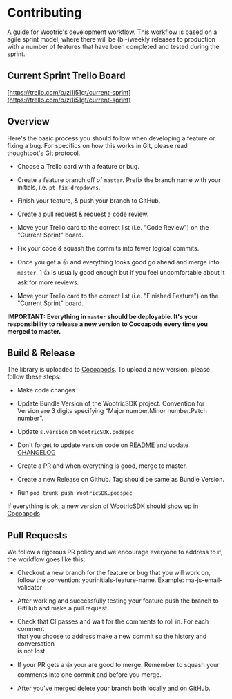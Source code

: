 Contributing
=============

A guide for Wootric's development workflow. This workflow is based on a agile sprint model, where there will be (bi-)weekly releases to production with a number of features that have been completed and tested during the sprint.


Current Sprint Trello Board
--------------------

[https://trello.com/b/zi1i51gt/current-sprint](https://trello.com/b/zi1i51gt/current-sprint)

Overview
--------

Here's the basic process you should follow when developing a feature or fixing a bug. For specifics on how this works in Git, please read thoughtbot's [Git protocol].

* Choose a Trello card with a feature or bug.

* Create a feature branch off of `master`. Prefix the branch name with your initials, i.e. `pt-fix-dropdowns`.

* Finish your feature, & push your branch to GitHub.

* Create a pull request & request a code review.

* Move your Trello card to the correct list (i.e. "Code Review") on the "Current Sprint" board.

* Fix your code & squash the commits into fewer logical commits.

* Once you get a :+1: and everything looks good go ahead and merge into `master`. 1 :+1: is usually good enough but if you feel uncomfortable about it ask for more reviews.

* Move your Trello card to the correct list (i.e. "Finished Feature") on the "Current Sprint" board.

**IMPORTANT: Everything in `master` should be deployable. It's your responsibility to release a new version to Cocoapods every time you merged to master.**

[Git protocol]: https://github.com/thoughtbot/guides/blob/master/protocol/git/README.md

Build & Release
---------------

The library is uploaded to [Cocoapods](https://cocoapods.org/pods/WootricSDK). To upload a new version, please follow these steps:

* Make code changes

* Update Bundle Version of the WootricSDK project. Convention for Version are 3 digits specifying “Major number.Minor number.Patch number”.

* Update `s.version` on `WootricSDK.podspec`

* Don't forget to update version code on [README](https://github.com/Wootric/WootricSDK-iOS/blob/master/README.md) and update [CHANGELOG](https://github.com/Wootric/WootricSDK-iOS/blob/master/CHANGELOG.md)

* Create a PR and when everything is good, merge to master.

* Create a new Release on Github. Tag should be same as Bundle Version.

* Run `pod trunk push WootricSDK.podspec`

If everything is ok, a new version of WootricSDK should show up in [Cocoapods](https://cocoapods.org/pods/WootricSDK)


Pull Requests
-------------

We follow a rigorous PR policy and we encourage everyone to address to it, the
workflow goes like this:

- Checkout a new branch for the feature or bug that you will work on, follow the
  convention: yourinitials-feature-name. Example: ma-js-email-validator

- After working and successfully testing your feature push the branch to GitHub
  and make a pull request.

- Check that CI passes and wait for the comments to roll in. For each comment    
  that you choose to address make a new commit so the history and conversation   
  is not lost.

- If your PR gets a :+1: your are good to merge. Remember to squash your
  comments into one commit and before you merge.

- After you've merged delete your branch both locally and on GitHub.
